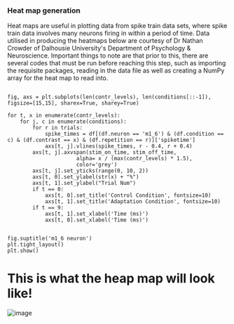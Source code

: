 ### Heat map generation

Heat maps are useful in plotting data from spike train data sets, where spike train data involves many neurons firing in within a period of time. Data utilised in producing the heatmaps below are courtesy of Dr Nathan Crowder of Dalhousie University's Department of Psychology & Neuroscience. Important things to note are that prior to this, there are several codes that must be run before reaching this step, such as importing the requisite packages, reading in the data file as well as creating a NumPy array for the heat map to read into. 

```

fig, axs = plt.subplots(len(contr_levels), len(conditions[::-1]), figsize=[15,15], sharex=True, sharey=True)

for t, x in enumerate(contr_levels):
    for j, c in enumerate(conditions):
        for r in trials:
            spike_times = df[(df.neuron == 'm1_6') & (df.condition == c) & (df.contrast == x) & (df.repetition == r)]['spiketime']
            axs[t, j].vlines(spike_times, r - 0.4, r + 0.4)
        axs[t, j].axvspan(stim_on_time, stim_off_time,
                      alpha= x / (max(contr_levels) * 1.5),
                      color='grey')
        axs[t, j].set_yticks(range(0, 10, 2))
        axs[t, 0].set_ylabel(str(x) + "%")
        axs[t, 1].set_ylabel("Trial Num")
        if t == 0:
            axs[t, 0].set_title('Control Condition', fontsize=10)
            axs[t, 1].set_title('Adaptation Condition', fontsize=10)
        if t == 9:
            axs[t, 1].set_xlabel('Time (ms)')
            axs[t, 0].set_xlabel('Time (ms)')

        
fig.suptitle('m1_6 neuron')
plt.tight_layout()
plt.show()
```

# This is what the heap map will look like!
![image](https://user-images.githubusercontent.com/81998900/142711893-8efcbe90-6140-4dda-8160-23d034788212.png)
